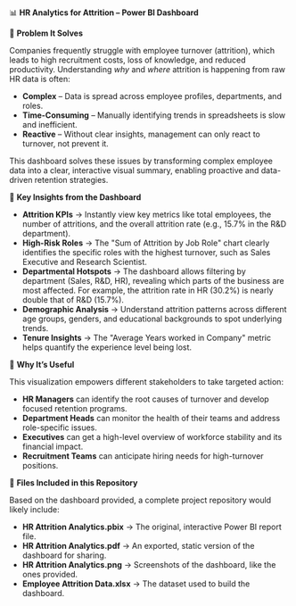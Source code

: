 
📊 **HR Analytics for Attrition – Power BI Dashboard**

🔹 **Problem It Solves**

Companies frequently struggle with employee turnover (attrition), which leads to high recruitment costs, loss of knowledge, and reduced productivity. Understanding *why* and *where* attrition is happening from raw HR data is often:

* **Complex** – Data is spread across employee profiles, departments, and roles.
* **Time-Consuming** – Manually identifying trends in spreadsheets is slow and inefficient.
* **Reactive** – Without clear insights, management can only react to turnover, not prevent it.

This dashboard solves these issues by transforming complex employee data into a clear, interactive visual summary, enabling proactive and data-driven retention strategies.

🔹 **Key Insights from the Dashboard**

* **Attrition KPIs** → Instantly view key metrics like total employees, the number of attritions, and the overall attrition rate (e.g., 15.7% in the R&D department).
* **High-Risk Roles** → The "Sum of Attrition by Job Role" chart clearly identifies the specific roles with the highest turnover, such as Sales Executive and Research Scientist.
* **Departmental Hotspots** → The dashboard allows filtering by department (Sales, R&D, HR), revealing which parts of the business are most affected. For example, the attrition rate in HR (30.2%) is nearly double that of R&D (15.7%).
* **Demographic Analysis** → Understand attrition patterns across different age groups, genders, and educational backgrounds to spot underlying trends.
* **Tenure Insights** → The "Average Years worked in Company" metric helps quantify the experience level being lost.

🔹 **Why It’s Useful**

This visualization empowers different stakeholders to take targeted action:

* **HR Managers** can identify the root causes of turnover and develop focused retention programs.
* **Department Heads** can monitor the health of their teams and address role-specific issues.
* **Executives** can get a high-level overview of workforce stability and its financial impact.
* **Recruitment Teams** can anticipate hiring needs for high-turnover positions.

🔹 **Files Included in this Repository**

Based on the dashboard provided, a complete project repository would likely include:

* **HR Attrition Analytics.pbix** → The original, interactive Power BI report file.
* **HR Attrition Analytics.pdf** → An exported, static version of the dashboard for sharing.
* **HR Attrition Analytics.png** → Screenshots of the dashboard, like the ones provided.
* **Employee Attrition Data.xlsx** → The dataset used to build the dashboard.

